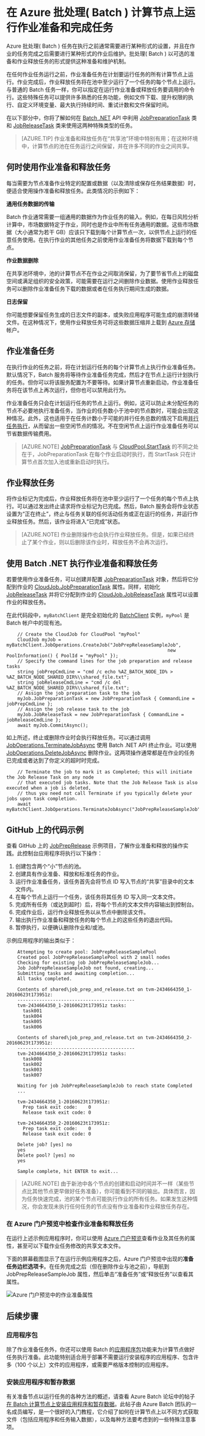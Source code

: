 <properties
	pageTitle="Batch 中的作业准备和清理 | Azure"
	description="采用作业级准备任务最大程度地减少 Azure 批处理 ( Batch )计算节点的数据传输，并在完成作业时执行释放任务来清理节点。"
	services="batch"
	documentationCenter=".net"
	authors="mmacy"
	manager="timlt"
	editor="" />
	
<tags
	ms.service="batch"
	ms.date="06/22/2016"
	wacn.date="06/06/2016"/>

# 在 Azure 批处理( Batch ) 计算节点上运行作业准备和完成任务

Azure 批处理( Batch ) 任务在执行之前通常需要进行某种形式的设置，并且在作业的任务完成之后需要进行某种形式的作业后维护。批处理( Batch ) 以可选的准备和作业释放任务的形式提供这种准备和维护机制。

在任何作业任务运行之前，作业准备任务在计划要运行任务的所有计算节点上运行。作业完成后，作业释放任务将在池中至少运行了一个任务的每个节点上运行。与普通的 Batch 任务一样，你可以指定在运行作业准备或释放任务要调用的命令行。这些特殊任务可以提供许多熟悉的任务功能，例如文件下载、提升权限的执行、自定义环境变量、最大执行持续时间、重试计数和文件保留时间。

在以下部分中，你将了解如何在 [Batch .NET][api_net] API 中利用 [JobPreparationTask][net_job_prep] 类和 [JobReleaseTask][net_job_release] 类来使用这两种特殊类型的任务。

> [AZURE.TIP] 作业准备和释放任务在“共享池”环境中特别有用；在这种环境中，计算节点的池在任务运行之间保留，并在许多不同的作业之间共享。

## 何时使用作业准备和释放任务

每当需要为节点准备作业特定的配置或数据（以及清除或保存任务结果数据）时，便适合使用操作准备和释放任务。此类情况的示例如下：

**通用任务数据的传输**

Batch 作业通常需要一组通用的数据作为作业任务的输入。例如，在每日风险分析计算中，市场数据特定于作业，同时也是作业中所有任务通用的数据。这些市场数据（大小通常为若干 GB）应该只下载到每个计算节点一次，以供节点上运行的任意任务使用。在执行作业的其他任务之前使用作业准备任务将数据下载到每个节点。

**作业数据删除**

在共享池环境中，池的计算节点不在作业之间取消保留，为了要节省节点上的磁盘空间或满足组织的安全政策，可能需要在运行之间删除作业数据。使用作业释放任务可以删除作业准备任务下载的数据或者在任务执行期间生成的数据。

**日志保留**

你可能想要保留任务生成的日志文件的副本，或失败应用程序可能生成的崩溃转储文件。在这种情况下，使用作业释放任务可将这些数据压缩并上载到 [Azure 存储][azure_storage]帐户。

## 作业准备任务

在执行作业的任务之前，将在计划运行任务的每个计算节点上执行作业准备任务。默认情况下，Batch 服务将等待作业准备任务完成，然后才在节点上运行计划执行的任务。但你可以将该服务配置为不要等待。如果计算节点重新启动，作业准备任务将在该节点上再次运行，但你也可以禁用此行为。

作业准备任务只会在计划运行任务的节点上运行。例如，这可以防止未分配任务的节点不必要地执行准备任务，当作业的任务数小于池中的节点数时，可能会出现这种情况。此外，这也适用于在任务计数小于可能的并行任务总数的情况下启用[并行任务执行](/documentation/articles/batch-parallel-node-tasks/)，从而留出一些空闲节点的情况。不在空闲节点上运行作业准备任务可以节省数据传输费用。

> [AZURE.NOTE] [JobPreparationTask][net\_job\_prep\_cloudjob] 与 [CloudPool.StartTask][pool_starttask] 的不同之处在于，JobPreparationTask 在每个作业启动时执行，而 StartTask 只在计算节点首次加入池或重新启动时执行。

## 作业释放任务

将作业标记为完成后，作业释放任务将在池中至少运行了一个任务的每个节点上执行。可以通过发出终止请求将作业标记为已完成。然后，Batch 服务会将作业状态设置为“正在终止”，终止与任务关联的任何活动任务或正在运行的任务，并运行作业释放任务。然后，该作业将进入“已完成”状态。

> [AZURE.NOTE] 作业删除操作也会执行作业释放任务。但是，如果已经终止了某个作业，则以后删除该作业时，释放任务不会再次运行。

## 使用 Batch .NET 执行作业准备和释放任务

若要使用作业准备任务，可以创建并配置 [JobPreparationTask][net_job_prep] 对象，然后将它分配到作业的 [CloudJob.JobPreparationTask][net_job_prep_cloudjob] 属性。同样，初始化 [JobReleaseTask][net_job_release] 并将它分配到作业的 [CloudJob.JobReleaseTask][net_job_prep_cloudjob] 属性可以设置作业的释放任务。

在此代码段中，`myBatchClient` 是完全初始化的 [BatchClient][net_batch_client] 实例，`myPool` 是 Batch 帐户中的现有池。

		// Create the CloudJob for CloudPool "myPool"
		CloudJob myJob = myBatchClient.JobOperations.CreateJob("JobPrepReleaseSampleJob",
															   new PoolInformation() { PoolId = "myPool" });
		// Specify the command lines for the job preparation and release tasks
		string jobPrepCmdLine = "cmd /c echo %AZ_BATCH_NODE_ID% > %AZ_BATCH_NODE_SHARED_DIR%\\shared_file.txt";
		string jobReleaseCmdLine = "cmd /c del %AZ_BATCH_NODE_SHARED_DIR%\\shared_file.txt";
		// Assign the job preparation task to the job
		myJob.JobPreparationTask = new JobPreparationTask { CommandLine = jobPrepCmdLine };
		// Assign the job release task to the job
		myJob.JobReleaseTask = new JobPreparationTask { CommandLine = jobReleaseCmdLine };
		await myJob.CommitAsync();

如上所述，终止或删除作业时会执行释放任务。可以通过调用 [JobOperations.TerminateJobAsync][net_job_terminate] 使用 Batch .NET API 终止作业。可以使用 [JobOperations.DeleteJobAsync][net_job_delete] 删除作业。这两项操作通常都是在作业的任务已完成或者达到了你定义的超时时完成。

		// Terminate the job to mark it as Completed; this will initiate the Job Release Task on any node
		// that executed job tasks. Note that the Job Release Task is also executed when a job is deleted,
		// thus you need not call Terminate if you typically delete your jobs upon task completion.
		await myBatchClient.JobOperations.TerminateJobAsync("JobPrepReleaseSampleJob");

## GitHub 上的代码示例

查看 GitHub 上的 [JobPrepRelease][job_prep_release_sample] 示例项目，了解作业准备和释放的操作实践。此控制台应用程序将执行以下操作：

1. 创建包含两个“小”节点的池。
2. 创建具有作业准备、释放和标准任务的作业。
3. 运行作业准备任务，该任务首先会将节点 ID 写入节点的“共享”目录中的文本文件内。
4. 在每个节点上运行一个任务，该任务将其任务 ID 写入同一文本文件。
5. 完成所有任务（或达到超时）后，将每个节点的文本文件内容输出到控制台。
6. 完成作业后，运行作业释放任务以从节点中删除该文件。
6. 输出执行作业准备和释放任务的每个节点上的这些任务的退出代码。
7. 暂停执行，以便确认删除作业和/或池。

示例应用程序的输出类似于：

		
		Attempting to create pool: JobPrepReleaseSamplePool
		Created pool JobPrepReleaseSamplePool with 2 small nodes
		Checking for existing job JobPrepReleaseSampleJob...
		Job JobPrepReleaseSampleJob not found, creating...
		Submitting tasks and awaiting completion...
		All tasks completed.

		Contents of shared\job_prep_and_release.txt on tvm-2434664350_1-20160623t173951z:
		-------------------------------------------
		tvm-2434664350_1-20160623t173951z tasks:
		  task001
		  task004
		  task005
		  task006

		Contents of shared\job_prep_and_release.txt on tvm-2434664350_2-20160623t173951z:
		-------------------------------------------
		tvm-2434664350_2-20160623t173951z tasks:
		  task008
		  task002
		  task003
		  task007

		Waiting for job JobPrepReleaseSampleJob to reach state Completed
		...

		tvm-2434664350_1-20160623t173951z:
		  Prep task exit code:    0
		  Release task exit code: 0

		tvm-2434664350_2-20160623t173951z:
		  Prep task exit code:    0
		  Release task exit code: 0

		Delete job? [yes] no
		yes
		Delete pool? [yes] no
		yes

		Sample complete, hit ENTER to exit...

>[AZURE.NOTE] 由于新池中各个节点的创建和启动时间并不一样（某些节点比其他节点更早做好任务准备），你可能看到不同的输出。具体而言，因为任务快速完成，池的某个节点可能执行作业的所有任务。如果发生这种情况，你会发现未执行任何任务的节点没有作业准备和作业释放任务存在。

### 在 Azure 门户预览中检查作业准备和释放任务

在运行上述示例应用程序时，你可以使用 [Azure 门户预览][portal]查看作业及其任务的属性，甚至可以下载作业任务修改的共享文本文件。

下面的屏幕截图显示了在运行示例应用程序之后，Azure 门户预览中出现的**准备任务边栏选项卡**。在任务完成之后（但在删除作业与池之前），导航到 JobPrepReleaseSampleJob 属性，然后单击“准备任务”或“释放任务”以查看其属性。

![Azure 门户预览中的作业准备属性][1]

## 后续步骤

### 应用程序包

除了作业准备任务外，你还可以使用 Batch 的[应用程序包](/documentation/articles/batch-application-packages/)功能来为计算节点做好任务执行准备。此功能特别适合用于部署不需要运行安装程序的应用程序、包含许多（100 个以上）文件的应用程序，或需要严格版本控制的应用程序。

### 安装应用程序和暂存数据

有关准备节点以运行任务的各种方法的概述，请查看 Azure Batch 论坛中的帖子[在 Batch 计算节点上安装应用程序和暂存数据](https://social.msdn.microsoft.com/Forums/zh-cn/87b19671-1bdf-427a-972c-2af7e5ba82d9/installing-applications-and-staging-data-on-batch-compute-nodes?forum=azurebatch)。此帖子由 Azure Batch 团队的一名成员编写，是一个很好的入门教程，它介绍了如何在计算节点上以不同方式获取文件（包括应用程序和任务输入数据），以及每种方法要考虑到的一些特殊注意事项。

[api_net]: http://msdn.microsoft.com/zh-cn/library/azure/mt348682.aspx
[api_net_listjobs]: https://msdn.microsoft.com/zh-cn/library/azure/microsoft.azure.batch.joboperations.listjobs.aspx
[api_rest]: http://msdn.microsoft.com/zh-cn/library/azure/dn820158.aspx
[azure_storage]: /home/features/storage/
[portal]: https://portal.azure.cn
[job_prep_release_sample]: https://github.com/Azure/azure-batch-samples/tree/master/CSharp/ArticleProjects/JobPrepRelease
[net_batch_client]: https://msdn.microsoft.com/zh-cn/library/azure/microsoft.azure.batch.batchclient.aspx
[net_cloudjob]: https://msdn.microsoft.com/zh-cn/library/azure/microsoft.azure.batch.cloudjob.aspx
[net_job_prep]: https://msdn.microsoft.com/zh-cn/library/azure/microsoft.azure.batch.jobpreparationtask.aspx
[net_job_prep_cloudjob]: https://msdn.microsoft.com/zh-cn/library/azure/microsoft.azure.batch.cloudjob.jobpreparationtask.aspx
[net\_job\_prep\_cloudjob]: https://msdn.microsoft.com/zh-cn/library/azure/microsoft.azure.batch.cloudjob.jobpreparationtask.aspx
[net_job_delete]: https://msdn.microsoft.com/zh-cn/library/azure/microsoft.azure.batch.joboperations.deletejobasync.aspx
[net_job_terminate]: https://msdn.microsoft.com/zh-cn/library/azure/microsoft.azure.batch.joboperations.terminatejobasync.aspx
[net_job_release]: https://msdn.microsoft.com/zh-cn/library/azure/microsoft.azure.batch.jobreleasetask.aspx
[net_job_release_cloudjob]: https://msdn.microsoft.com/zh-cn/library/azure/microsoft.azure.batch.cloudjob.jobreleasetask.aspx
[pool_starttask]: https://msdn.microsoft.com/zh-cn/library/azure/microsoft.azure.batch.cloudpool.starttask.aspx

[net_list_certs]: https://msdn.microsoft.com/zh-cn/library/azure/microsoft.azure.batch.certificateoperations.listcertificates.aspx
[net_list_compute_nodes]: https://msdn.microsoft.com/zh-cn/library/azure/microsoft.azure.batch.pooloperations.listcomputenodes.aspx
[net_list_job_schedules]: https://msdn.microsoft.com/zh-cn/library/azure/microsoft.azure.batch.jobscheduleoperations.listjobschedules.aspx
[net_list_jobprep_status]: https://msdn.microsoft.com/zh-cn/library/azure/microsoft.azure.batch.joboperations.listjobpreparationandreleasetaskstatus.aspx
[net_list_jobs]: https://msdn.microsoft.com/zh-cn/library/azure/microsoft.azure.batch.joboperations.listjobs.aspx
[net_list_nodefiles]: https://msdn.microsoft.com/zh-cn/library/azure/microsoft.azure.batch.joboperations.listnodefiles.aspx
[net_list_pools]: https://msdn.microsoft.com/zh-cn/library/azure/microsoft.azure.batch.pooloperations.listpools.aspx
[net_list_schedule_jobs]: https://msdn.microsoft.com/zh-cn/library/azure/microsoft.azure.batch.jobscheduleoperations.listjobs.aspx
[net_list_task_files]: https://msdn.microsoft.com/zh-cn/library/azure/microsoft.azure.batch.cloudtask.listnodefiles.aspx
[net_list_tasks]: https://msdn.microsoft.com/zh-cn/library/azure/microsoft.azure.batch.joboperations.listtasks.aspx

[1]: ./media/batch-job-prep-release/portal-jobprep-01.png

<!---HONumber=Mooncake_0801_2016-->